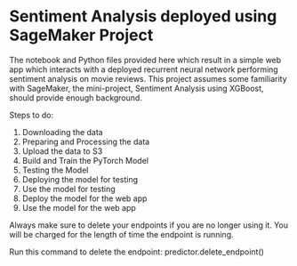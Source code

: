 # Sentiment Analysis deployed using SageMaker Project

The notebook and Python files provided here which result in a simple web app which interacts with a deployed recurrent neural network performing sentiment analysis on movie reviews. This project assumes some familiarity with SageMaker, the mini-project, Sentiment Analysis using XGBoost, should provide enough background.

Steps to do:
1. Downloading the data
2. Preparing and Processing the data
3. Upload the data to S3
4. Build and Train the PyTorch Model
5. Testing the Model
6. Deploying the model for testing
7. Use the model for testing
6. Deploy the model for the web app
7. Use the model for the web app

Always make sure to delete your endpoints if you are no longer using it. You will be charged for the length of time the endpoint is running.

Run this command to delete the endpoint: predictor.delete_endpoint()
